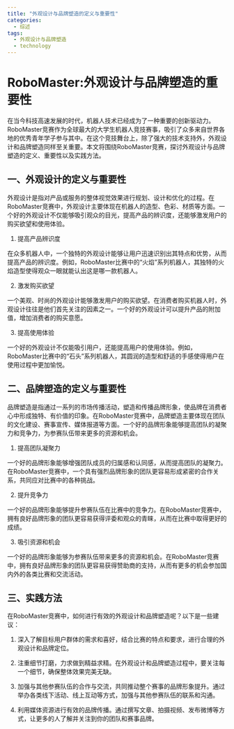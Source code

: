 ```yaml
---  
title: "外观设计与品牌塑造的定义与重要性"  
categories:  
  - 综述  
tags: 
  - 外观设计与品牌塑造 
  - technology  
---  
```


# RoboMaster:外观设计与品牌塑造的重要性

在当今科技高速发展的时代，机器人技术已经成为了一种重要的创新驱动力。RoboMaster竞赛作为全球最大的大学生机器人竞技赛事，吸引了众多来自世界各地的优秀青年学子参与其中。在这个竞技舞台上，除了强大的技术支持外，外观设计和品牌塑造同样至关重要。本文将围绕RoboMaster竞赛，探讨外观设计与品牌塑造的定义、重要性以及实践方法。

## 一、外观设计的定义与重要性

外观设计是指对产品或服务的整体视觉效果进行规划、设计和优化的过程。在RoboMaster竞赛中，外观设计主要体现在机器人的造型、色彩、材质等方面。一个好的外观设计不仅能够吸引观众的目光，提高产品的辨识度，还能够激发用户的购买欲望和使用体验。

1. 提高产品辨识度

在众多机器人中，一个独特的外观设计能够让用户迅速识别出其特点和优势，从而提高产品的辨识度。例如，RoboMaster比赛中的“火焰”系列机器人，其独特的火焰造型使得观众一眼就能认出这是哪一款机器人。

2. 激发购买欲望

一个美观、时尚的外观设计能够激发用户的购买欲望。在消费者购买机器人时，外观设计往往是他们首先关注的因素之一。一个好的外观设计可以提升产品的附加值，增加消费者的购买意愿。

3. 提高使用体验

一个好的外观设计不仅能吸引用户，还能提高用户的使用体验。例如，RoboMaster比赛中的“石头”系列机器人，其圆润的造型和舒适的手感使得用户在使用过程中更加愉悦。

## 二、品牌塑造的定义与重要性

品牌塑造是指通过一系列的市场传播活动，塑造和传播品牌形象，使品牌在消费者心中形成独特、有价值的印象。在RoboMaster竞赛中，品牌塑造主要体现在团队的文化建设、赛事宣传、媒体报道等方面。一个好的品牌形象能够提高团队的凝聚力和竞争力，为参赛队伍带来更多的资源和机会。

1. 提高团队凝聚力

一个好的品牌形象能够增强团队成员的归属感和认同感，从而提高团队的凝聚力。在RoboMaster竞赛中，一个具有强烈品牌形象的团队更容易形成紧密的合作关系，共同应对比赛中的各种挑战。

2. 提升竞争力

一个好的品牌形象能够提升参赛队伍在比赛中的竞争力。在RoboMaster竞赛中，拥有良好品牌形象的团队更容易获得评委和观众的青睐，从而在比赛中取得更好的成绩。

3. 吸引资源和机会

一个好的品牌形象能够为参赛队伍带来更多的资源和机会。在RoboMaster竞赛中，拥有良好品牌形象的团队更容易获得赞助商的支持，从而有更多的机会参加国内外的各类比赛和交流活动。

## 三、实践方法

在RoboMaster竞赛中，如何进行有效的外观设计和品牌塑造呢？以下是一些建议：

1. 深入了解目标用户群体的需求和喜好，结合比赛的特点和要求，进行合理的外观设计和品牌定位。

2. 注重细节打磨，力求做到精益求精。在外观设计和品牌塑造过程中，要关注每一个细节，确保整体效果完美无缺。

3. 加强与其他参赛队伍的合作与交流，共同推动整个赛事的品牌形象提升。通过举办各类线下活动、线上互动等方式，加强与其他参赛队伍的联系和沟通。

4. 利用媒体资源进行有效的品牌传播。通过撰写文章、拍摄视频、发布微博等方式，让更多的人了解并关注到你的团队和赛事品牌。 
